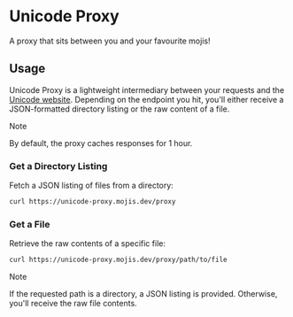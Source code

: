 # Unicode Proxy

A proxy that sits between you and your favourite mojis!

## Usage

Unicode Proxy is a lightweight intermediary between your requests and the [Unicode website](https://unicode.org). Depending on the endpoint you hit, you'll either receive a JSON-formatted directory listing or the raw content of a file.

> [!NOTE]
> By default, the proxy caches responses for 1 hour.

### Get a Directory Listing

Fetch a JSON listing of files from a directory:

```bash
curl https://unicode-proxy.mojis.dev/proxy
```

### Get a File

Retrieve the raw contents of a specific file:

```bash
curl https://unicode-proxy.mojis.dev/proxy/path/to/file
```

> [!NOTE]
> If the requested path is a directory, a JSON listing is provided. Otherwise, you'll receive the raw file contents.
